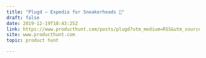 ```yaml
---
title: "Plugd — Expedia for Sneakerheads 👟"
draft: false
date: 2019-12-19T10:43:25Z
link: https://www.producthunt.com/posts/plugd?utm_medium=RSS&utm_source=hune
site: www.producthunt.com
topic: product hunt  

---
```


